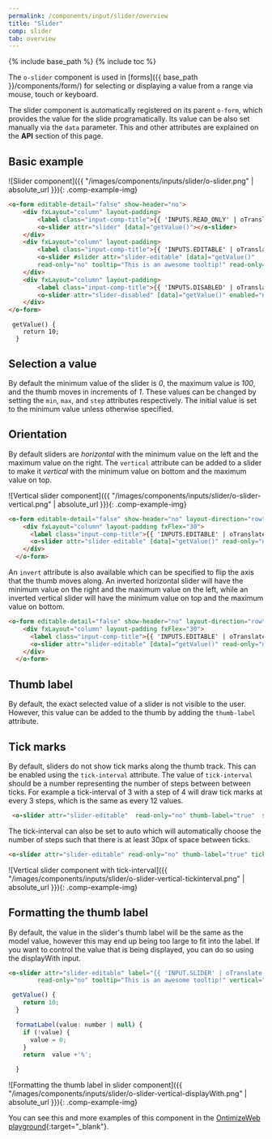 ```yaml
---
permalink: /components/input/slider/overview
title: "Slider"
comp: slider
tab: overview
---
```


{% include base_path %}
{% include toc %}

The `o-slider` component is used in [forms]({{ base_path }}/components/form/) for selecting or displaying a value from a range via mouse, touch or keyboard.

The slider component is automatically registered on its parent `o-form`, which provides the value for the slide programatically. Its value can be also set manually via the `data` parameter. This and other attributes are explained on the **API** section of this page.

## Basic example
![Slider component]({{ "/images/components/inputs/slider/o-slider.png" | absolute_url }}){: .comp-example-img}

```html
<o-form editable-detail="false" show-header="no">
    <div fxLayout="column" layout-padding>
        <label class="input-comp-title">{{ 'INPUTS.READ_ONLY' | oTranslate }}</label>
        <o-slider attr="slider" [data]="getValue()"></o-slider>
    </div>
    <div fxLayout="column" layout-padding>
        <label class="input-comp-title">{{ 'INPUTS.EDITABLE' | oTranslate }}</label>
        <o-slider #slider attr="slider-editable" [data]="getValue()"
        read-only="no" tooltip="This is an awesome tooltip!" read-only="no"></o-slider>
    </div>
    <div fxLayout="column" layout-padding>
        <label class="input-comp-title">{{ 'INPUTS.DISABLED' | oTranslate }}</label>
        <o-slider attr="slider-disabled" [data]="getValue()" enabled="no" ></o-slider>
    </div>
</o-form>
```

```
 getValue() {
    return 10;
  }
```

## Selection a value

By default the minimum value of the slider is *0*, the maximum value is *100*, and the thumb moves in increments of *1*. These values can be changed by setting the `min`, `max`, and `step` attributes respectively. The initial value is set to the minimum value unless otherwise specified.

## Orientation

By default sliders are *horizontal* with the minimum value on the left and the maximum value on the right. The `vertical` attribute can be added to a slider to make it *vertical* with the minimum value on bottom and the maximum value on top.

![Vertical slider component]({{ "/images/components/inputs/slider/o-slider-vertical.png" | absolute_url }}){: .comp-example-img}

```html
<o-form editable-detail="false" show-header="no" layout-direction="row">
    <div fxLayout="column" layout-padding fxFlex="30">
      <label class="input-comp-title">{{ 'INPUTS.EDITABLE' | oTranslate }}</label>
      <o-slider attr="slider-editable" [data]="getValue()" read-only="no" tooltip="This is an awesome tooltip!" vertical="true" color="warn"  max="100" min="0" thumb-label="true" step="1" tick-interval="auto"></o-slider>
    </div>
  </o-form>
```

An `invert` attribute is also available which can be specified to flip the axis that the thumb moves along. An inverted horizontal slider will have the minimum value on the right and the maximum value on the left, while an inverted vertical slider will have the minimum value on top and the maximum value on bottom.

```html
<o-form editable-detail="false" show-header="no" layout-direction="row">
    <div fxLayout="column" layout-padding fxFlex="30">
      <label class="input-comp-title">{{ 'INPUTS.EDITABLE' | oTranslate }}</label>
      <o-slider attr="slider-editable" [data]="getValue()" read-only="no" tooltip="This is an awesome tooltip!" vertical="true" color="warn"  max="100" min="0" thumb-label="true" step="1" tick-interval="auto" invert="yes"></o-slider>
    </div>
  </o-form>
```

## Thumb label

By default, the exact selected value of a slider is not visible to the user. However, this value can be added to the thumb by adding the `thumb-label` attribute.

<o-slider attr="slider-editable" read-only="no" thumb-label="true" tick-interval="1" ></o-slider>

## Tick marks

By default, sliders do not show tick marks along the thumb track. This can be enabled using the `tick-interval` attribute. The value of `tick-interval` should be a number representing the number of steps between between ticks. For example a tick-interval of 3 with a step of 4 will draw tick marks at every 3 steps, which is the same as every 12 values.

```html
 <o-slider attr="slider-editable"  read-only="no" thumb-label="true"  step="4" tickInterval="3"></o-slider>
 ```

The tick-interval can also be set to auto which will automatically choose the number of steps such that there is at least 30px of space between ticks.

```html
<o-slider attr="slider-editable" read-only="no" thumb-label="true" tick-interval="auto"></o-slider>
```

![Vertical slider component with tick-interval]({{ "/images/components/inputs/slider/o-slider-vertical-tickinterval.png" | absolute_url }}){: .comp-example-img}

## Formatting the thumb label
By default, the value in the slider's thumb label will be the same as the model value, however this may end up being too large to fit into the label. If you want to control the value that is being displayed, you can do so using the displayWith input.

```html
<o-slider attr="slider-editable" label="{{ 'INPUT.SLIDER' | oTranslate }}" [data]="getValue()"
        read-only="no" tooltip="This is an awesome tooltip!" vertical="true" color="warn"  max="100" min="0" thumb-label="true" tick-interval="auto" [display-with]="formatLabel"  ></o-slider>
```
```js
 getValue() {
    return 10;
  }

  formatLabel(value: number | null) {
    if (!value) {
      value = 0;
    }
    return  value +'%';

  }

```


![Formatting the thumb label in slider component]({{ "/images/components/inputs/slider/o-slider-vertical-displayWith.png" | absolute_url }}){: .comp-example-img}

You can see this and more examples of this component in the [OntimizeWeb playground]({{site.playgroundurl}}/main/inputs/slider){:target="_blank"}.


